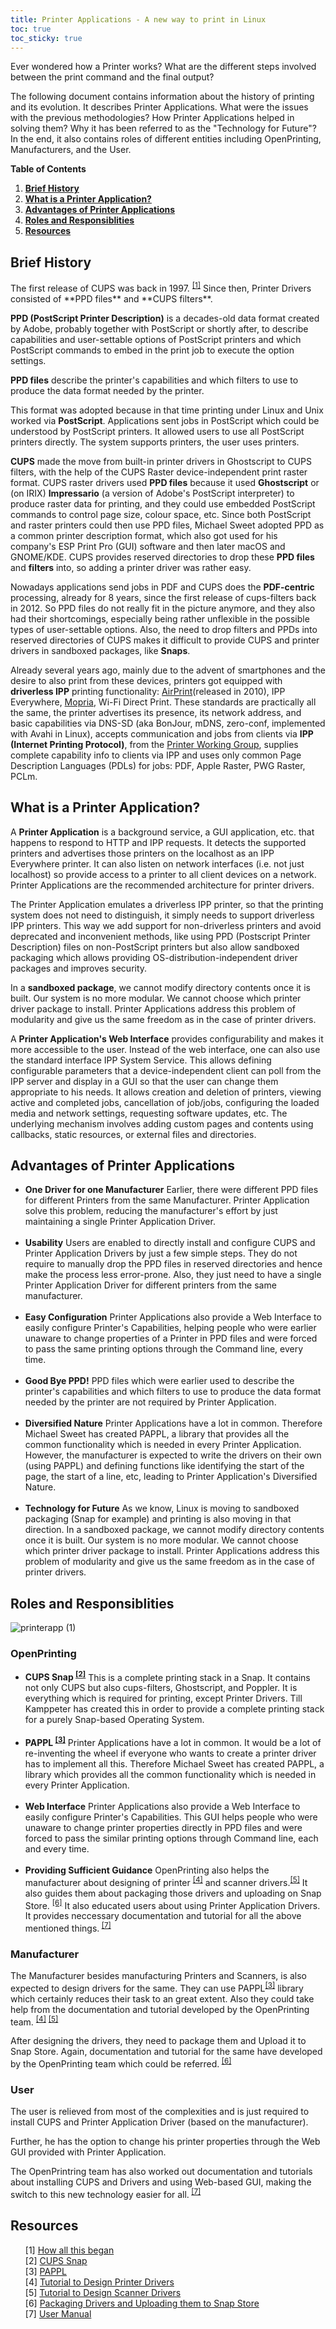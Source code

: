 ```yaml
---
title: Printer Applications - A new way to print in Linux
toc: true
toc_sticky: true
---
```


Ever wondered how a Printer works? What are the different steps involved between the print command and the final output?

The following document contains information about the history of printing and its evolution. It describes Printer Applications. What were the issues with the previous methodologies? How Printer Applications helped in solving them? Why it has been referred to as the "Technology for Future"? In the end, it also contains roles of different entities including OpenPrinting, Manufacturers, and the User.  

<div id="table-of-content" markdown="1">

__Table of Contents__


1. **[Brief History](#brief-history)**
2. **[What is a Printer Application?](#printer-application)**
3. **[Advantages of Printer Applications](#advantages)**
4. **[Roles and Responsiblities](#roles)**
5. **[Resources](#resources)**
</div>


<h2 id="brief-history"> Brief History </h2>
The first release of CUPS was back in 1997. <sup><a href="https://openprinting.github.io/How-did-this-all-begin/">[1]</a></sup> Since then, Printer Drivers consisted of **PPD files** and **CUPS filters**.

**PPD (PostScript Printer Description)** is a decades-old data format created by Adobe, probably together with PostScript or shortly after, to describe capabilities and user-settable options of PostScript printers and which PostScript commands to embed in the print job to execute the option settings.

**PPD files** describe the printer's capabilities and which filters to use to produce the data format needed by the printer.

This format was adopted because in that time printing under Linux and Unix worked via **PostScript**. Applications sent jobs in PostScript which could be understood by PostScript printers. It allowed users to use all PostScript printers directly. The system supports printers, the user uses printers.

**CUPS** made the move from built-in printer drivers in Ghostscript to CUPS filters, with the help of the CUPS Raster device-independent print raster format. CUPS raster drivers used **PPD files** because it used **Ghostscript** or (on IRIX) **Impressario** (a version of Adobe's PostScript interpreter) to produce raster data for printing, and they could use embedded PostScript commands to control page size, colour space, etc.  Since both PostScript and raster printers could then use PPD files, Michael Sweet adopted PPD as a common printer description format, which also got used for his company's ESP Print Pro (GUI) software and then later macOS and GNOME/KDE. CUPS provides reserved directories to drop these **PPD files** and **filters** into, so adding a printer driver was rather easy.

Nowadays applications send jobs in PDF and CUPS does the **PDF-centric** processing, already for 8 years, since the first release of cups-filters back in 2012. So PPD files do not really fit in the picture anymore, and they also had their shortcomings, especially being rather unflexible in the possible types of user-settable options. Also, the need to drop filters and PPDs into reserved directories of CUPS makes it difficult to provide CUPS and printer drivers in sandboxed packages, like **Snaps**.

Already several years ago, mainly due to the advent of smartphones and the desire to also print from these devices, printers got equipped with **driverless IPP** printing functionality: [AirPrint](https://support.apple.com/en-in/HT201311)(released in 2010), IPP Everywhere, [Mopria](https://mopria.org/), Wi-Fi Direct Print. These standards are practically all the same, the printer advertises its presence, its network address, and basic capabilities via DNS-SD (aka BonJour, mDNS, zero-conf, implemented with Avahi in Linux), accepts communication and jobs from clients via **IPP (Internet Printing Protocol)**, from the [Printer Working Group](http://www.pwg.org/), supplies complete capability info to clients via IPP and uses only common Page Description Languages (PDLs) for jobs: PDF, Apple Raster, PWG Raster, PCLm.


<h2 id="printer-application">What is a Printer Application?</h2>
    
A **Printer Application** is a background service, a GUI application, etc. that happens to respond to HTTP and IPP requests. It detects the supported printers and advertises those printers on the localhost as an IPP Everywhere printer. It can also listen on network interfaces (i.e. not just localhost) so provide access to a printer to all client devices on a network. Printer Applications are the recommended architecture for printer drivers.

The Printer Application emulates a driverless IPP printer, so that the printing system does not need to distinguish, it simply needs to support driverless IPP printers. This way we add support for non-driverless printers and avoid deprecated and inconvenient methods, like using PPD (Postscript Printer Description) files on non-PostScript printers but also allow sandboxed packaging which allows providing OS-distribution-independent driver packages and improves security.

In a **sandboxed package**, we cannot modify directory contents once it is built. Our system is no more modular. We cannot choose which printer driver package to install. Printer Applications address this problem of modularity and give us the same freedom as in the case of printer drivers.

A **Printer Application's Web Interface** provides configurability and makes it more accessible to the user. Instead of the web interface, one can also use the standard interface IPP System Service. This allows defining configurable parameters that a device-independent client can poll from the IPP server and display in a GUI so that the user can change them appropriate to his needs. It allows creation and deletion of printers, viewing active and completed jobs, cancellation of job/jobs, configuring the loaded media and network settings, requesting software updates, etc. The underlying mechanism involves adding custom pages and contents using callbacks, static resources, or external files and directories.


<h2 id="advantages">Advantages of Printer Applications</h2>
<ul>
<li> <strong>One Driver for one Manufacturer</strong> Earlier, there were different PPD files for different Printers from the same Manufacturer. Printer Application solve this problem, reducing the manufacturer's effort by just maintaining a single Printer Application Driver.</li>
<br>
<li> <strong>Usability</strong> Users are enabled to directly install and configure CUPS and Printer Application Drivers by just a few simple steps. They do not require to manually drop the PPD files in reserved directories and hence make the process less error-prone. Also, they just need to have a single Printer Application Driver for different printers from the same manufacturer.</li>
<br>
<li> <strong>Easy Configuration</strong> Printer Applications also provide a Web Interface to easily configure Printer's Capabilities, helping people who were earlier unaware to change properties of a Printer in PPD files and were forced to pass the same printing options through the Command line, every time.</li>
<br>
<li> <strong>Good Bye PPD!</strong> PPD files which were earlier used to describe the printer's capabilities and which filters to use to produce the data format needed by the printer are not required by Printer Application.</li>
<br>
<li> <strong>Diversified Nature</strong> Printer Applications have a lot in common. Therefore Michael Sweet has created PAPPL, a library that provides all the common functionality which is needed in every Printer Application. However, the manufacturer is expected to write the drivers on their own (using PAPPL) and defining functions like identifying the start of the page, the start of a line, etc, leading to Printer Application's Diversified Nature.</li>
<br>
<li> <strong>Technology for Future</strong> As we know, Linux is moving to sandboxed packaging (Snap for example) and printing is also moving in that direction. In a sandboxed package, we cannot modify directory contents once it is built. Our system is no more modular. We cannot choose which printer driver package to install. Printer Applications address this problem of modularity and give us the same freedom as in the case of printer drivers. </li>
</ul>

<h2 id="roles">Roles and Responsiblities</h2>


![printerapp (1)](https://user-images.githubusercontent.com/43112419/87853120-229e6400-c925-11ea-89b4-a0dbcfdb9b49.jpg)

<h3>OpenPrinting</h3>
<ul>
<li><strong>CUPS Snap <sup><a href="https://github.com/OpenPrinting/cups-snap">[2]</a></sup></strong> This is a complete printing stack in a Snap. It contains not only CUPS but also cups-filters, Ghostscript, and Poppler. It is everything which is required for printing, except Printer Drivers. Till Kamppeter has created this in order to provide a complete printing stack for a purely Snap-based Operating System.</li>
<br>
<li><strong>PAPPL <sup><a href="https://github.com/michaelrsweet/pappl/">[3]</a></sup></strong> Printer Applications have a lot in common. It would be a lot of re-inventing the wheel if everyone who wants to create a printer driver has to implement all this. Therefore Michael Sweet has created PAPPL, a library which provides all the common functionality which is needed in every Printer Application.</li>
<br>
<li><strong>Web Interface</strong> Printer Applications also provide a Web Interface to easily configure Printer's Capabilities. This GUI helps people who were unaware to change printer properties directly in PPD files and were forced to pass the similar printing options through Command line, each and every time.</li>
<br>
<li><strong>Providing Sufficient Guidance</strong> OpenPrinting also helps the manufacturer about designing of printer <sup> <a href="../02-designing-printer-drivers/">[4]</a></sup> and scanner drivers.<sup><a href="../03-designing-scanner-drivers/">[5]</a></sup> It also guides them about packaging those drivers and uploading on Snap Store. <sup> <a href="../04-packaging-drivers/">[6]</a></sup>  It also educated users about using Printer Application Drivers. It provides neccessary documentation and tutorial for all the above mentioned things.<sup> <a href="../05-User-Manual/">[7]</a></sup></li>
</ul>
 
<h3>Manufacturer</h3>
The Manufacturer besides manufacturing Printers and Scanners, is also expected to design drivers for the same. They can use PAPPL<sup><a href="https://github.com/michaelrsweet/pappl/">[3]</a></sup> library which certainly reduces their task to an great extent. Also they could take help from the documentation and tutorial developed by the OpenPrinting team. <sup> <a href="../02-designing-printer-drivers/">[4]</a></sup> 
<sup> <a href="../03-designing-scanner-drivers/">[5]</a></sup>  

After designing the drivers, they need to package them and Upload it to Snap Store. Again, documentation and tutorial for the same have developed by the OpenPrinting team which could be referred.<sup> <a href="../04-packaging-drivers/">[6]</a></sup> 


<h3>User</h3>
The user is relieved from most of the complexities and is just required to install CUPS and Printer Application Driver (based on the manufacturer). 

Further, he has the option to change his printer properties through the Web GUI provided with Printer Application.

The OpenPrintring team has also worked out documentation and tutorials about installing CUPS and Drivers and using Web-based GUI, making the switch to this new technology easier for all.<sup> <a href="../05-User-Manual/">[7]</a></sup>

<h2 id="resources">Resources</h2>
<ul>

[1] <a href="https://openprinting.github.io/How-did-this-all-begin/">How all this began</a>
<br>
[2] <a href="https://github.com/OpenPrinting/cups-snap">CUPS Snap</a>
<br>
[3] <a href="https://github.com/michaelrsweet/pappl/">PAPPL</a>
<br>
[4] <a href="../02-designing-printer-drivers/">Tutorial to Design Printer Drivers</a>
<br>
[5] <a href="../03-designing-scanner-drivers/">Tutorial to Design Scanner Drivers</a>
<br>
[6] <a href="../04-packaging-drivers/">Packaging Drivers and Uploading them to Snap Store</a>
<br>
[7] <a href="../05-User-Manual/">User Manual</a>

</ul>

